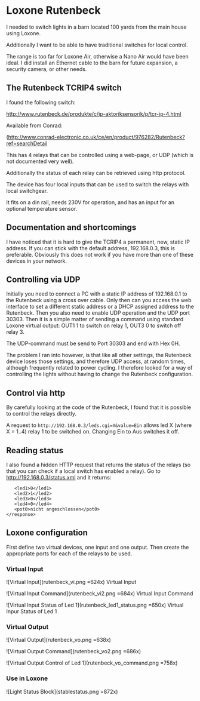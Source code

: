 # Loxone Rutenbeck

I needed to switch lights in a barn located 100 yards from the main
house using Loxone.

Additionally I want to be able to have traditional switches for local
control.

The range is too far for Loxone Air, otherwise a Nano Air would have
been ideal. I did install an Ethernet cable to the barn for future
expansion, a security camera, or other needs.

## The Rutenbeck TCRIP4 switch

I found the following switch:

http://www.rutenbeck.de/produkte/c/ip-aktoriksensorik/p/tcr-ip-4.html

Available from Conrad:

(http://www.conrad-electronic.co.uk/ce/en/product/976282/Rutenbeck?ref=searchDetail

This has 4 relays that can be controlled using a web-page, or UDP (which is
not documented very well).

Additionally the status of each relay can be retrieved using http protocol.

The device has four local inputs that can be used to switch the relays
with local switchgear.

It fits on a din rail, needs 230V for operation, and has an input for an
optional temperature sensor.

## Documentation and shortcomings

I have noticed that it is hard to give the TCRIP4 a permanent, new, static
IP address. If you can stick with the default address, 192.168.0.3, this is
preferable. Obviously this does not work if you have more than one of
these devices in your network.

## Controlling via UDP

Initially you need to connect a PC with a static IP address of 192.168.0.1 to
the Rutenbeck using a cross over cable. Only then can you access the web
interface to set a different static address or a DHCP assigned address to the
Rutenbeck. Then you also need to enable UDP operation and the UDP port 30303.
Then it is a simple matter of sending a command using standard Loxone virtual
output: OUT1 1 to switch on relay 1, OUT3 0 to switch off relay 3.

The UDP-command must be send to Port 30303 and end with Hex 0H.

The problem I ran into however, is that like all other settings, the Rutenbeck device
loses those settings, and therefore UDP access, at random times, although frequently
related to power cycling. I therefore looked for a way of controlling the lights without having
to change the Rutenbeck configuration.

## Control via http

By carefully looking at the code of the Rutenbeck, I found that it is possible to control the relays directly.

A request to `http://192.168.0.3/leds.cgi=X&value=Ein` allows led X (where X = 1..4) relay 1 to be switched on.
Changing Ein to Aus switches it off.

## Reading status

I also found a hidden HTTP request that returns the status of the relays (so that you can check if a local switch has enabled a relay). Go to http://192.168.0.3/status.xml
and it returns:

```<response>  
   <led1>0</led1>  
   <led2>1</led2>  
   <led3>0</led3>  
   <led4>0</led4>  
   <pot0>nicht angeschlossen</pot0>  
</response>
```

## Loxone configuration

First define two virtual devices, one input and one output. Then create the appropriate ports for each of the relays to be used.

### Virtual Input

![Virtual Input](rutenbeck_vi.png =624x)
Virtual Input

![Virtual Input Command](rutenbeck_vi2.png =684x)
Virtual Input Command

![Virtual Input Status of Led 1](rutenbeck_led1_status.png =650x)
Virtual Inpur Status of Led 1

### Virtual Output

![Virtual Output](rutenbeck_vo.png =638x)

![Virtual Output Command](rutenbeck_vo2.png =686x)

![Virtual Output Control of Led 1](rutenbeck_vo_command.png =758x)

### Use in Loxone

![Light Status Block](stablestatus.png =872x)


